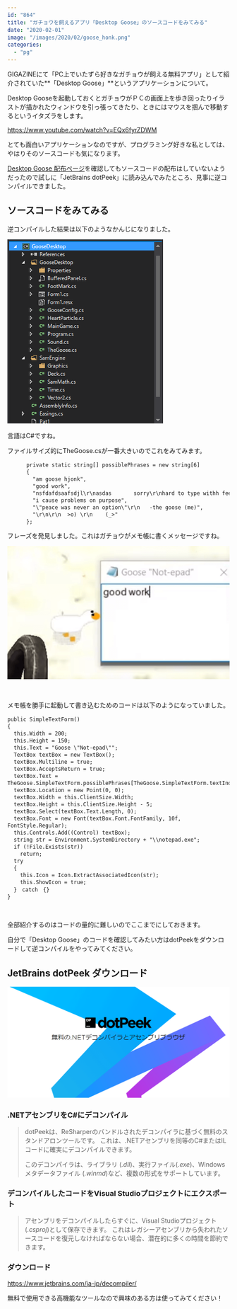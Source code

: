 ```yaml
---
id: "864"
title: "ガチョウを飼えるアプリ「Desktop Goose」のソースコードをみてみる"
date: "2020-02-01"
image: "/images/2020/02/goose_honk.png"
categories: 
  - "pg"
---
```


GIGAZINEにて「PC上でいたずら好きなガチョウが飼える無料アプリ」として紹介されていた**「Desktop Goose」**というアプリケーションについて。

Desktop Gooseを起動しておくとガチョウがＰＣの画面上を歩き回ったりイラストが描かれたウィンドウを引っ張ってきたり、ときにはマウスを掴んで移動するというイタズラをします。

https://www.youtube.com/watch?v=EQx6fyrZDWM

とても面白いアプリケーションなのですが、プログラミング好きな私としては、やはりそのソースコードも気になります。

[Desktop Goose 配布ページ](https://samperson.itch.io/desktop-goose)を確認してもソースコードの配布はしていないようだったので試しに「JetBrains dotPeek」に読み込んでみたところ、見事に逆コンパイルできました。

## ソースコードをみてみる

逆コンパイルした結果は以下のようなかんじになりました。

![](/images/2020/02/DesktopGooseSources.png)

言語はC#ですね。

ファイルサイズ的にTheGoose.csが一番大きいのでこれをみてみます。

```
      private static string[] possiblePhrases = new string[6]
      {
        "am goose hjonk",
        "good work",
        "nsfdafdsaafsdjl\r\nasdas       sorry\r\nhard to type withh feet",
        "i cause problems on purpose",
        "\"peace was never an option\"\r\n   -the goose (me)",
        "\r\n\r\n  >o) \r\n    (_>"
      };
```

フレーズを発見しました。これはガチョウがメモ帳に書くメッセージですね。

![](/images/2020/02/goose_notepad.png)

 

メモ帳を勝手に起動して書き込むためのコードは以下のようになっていました。

```
public SimpleTextForm()
{
  this.Width = 200;
  this.Height = 150;
  this.Text = "Goose \"Not-epad\"";
  TextBox textBox = new TextBox();
  textBox.Multiline = true;
  textBox.AcceptsReturn = true;
  textBox.Text = TheGoose.SimpleTextForm.possiblePhrases[TheGoose.SimpleTextForm.textIndices.Next()];
  textBox.Location = new Point(0, 0);
  textBox.Width = this.ClientSize.Width;
  textBox.Height = this.ClientSize.Height - 5;
  textBox.Select(textBox.Text.Length, 0);
  textBox.Font = new Font(textBox.Font.FontFamily, 10f, FontStyle.Regular);
  this.Controls.Add((Control) textBox);
  string str = Environment.SystemDirectory + "\\notepad.exe";
  if (!File.Exists(str))
    return;
  try
  {
    this.Icon = Icon.ExtractAssociatedIcon(str);
    this.ShowIcon = true;
  }　catch　{}
}
```

 

全部紹介するのはコードの量的に難しいのでここまでにしておきます。

自分で「Desktop Goose」のコードを確認してみたい方はdotPeekをダウンロードして逆コンパイルをやってみてください。

## JetBrains dotPeek ダウンロード

![JetBrains dotPeek .NETデコンパイラ](/images/2020/02/dotpeek_pi.png)

### .NETアセンブリをC#にデコンパイル

> dotPeekは、ReSharperのバンドルされたデコンパイラに基づく無料のスタンドアロンツールです。 これは、.NETアセンブリを同等のC#またはILコードに確実にデコンパイルできます。
> 
> このデコンパイラは、ライブラリ (_.dll_)、実行ファイル(_.exe_)、Windowsメタデータファイル (_.winmd_)など、複数の形式をサポートしています。

### デコンパイルしたコードをVisual Studioプロジェクトにエクスポート

> アセンブリをデコンパイルしたらすぐに、Visual Studioプロジェクト(_.csproj_)として保存できます。 これはレガシーアセンブリから失われたソースコードを復元しなければならない場合、潜在的に多くの時間を節約できます。

### ダウンロード

https://www.jetbrains.com/ja-jp/decompiler/

無料で使用できる高機能なツールなので興味のある方は使ってみてください！

